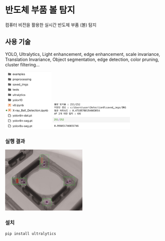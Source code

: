 # 반도체 부품 볼 탐지

컴퓨터 비전을 활용한 실시간 반도체 부품 (볼) 탐지

## 사용 기술
YOLO, Ultralytics, 
Light enhancement, edge enhancement,
scale invariance, Translation Invariance, 
Object segmentation, edge detection, color pruning, cluster filtering...

<img src="project_tree.png" width="150"  alt="프로젝트 구조">
<img src="result_sample.png" width="250" alt="실행 결과 예시">

### 실행 결과 
<img src="result.jpeg" width="250" alt="실행 결과 예시">

### 설치
```bash
pip install ultralytics

